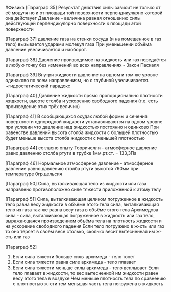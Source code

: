 #Физика 
[Параграф 35]
Результат действия силы зависит не только от её модуля но и от площади той поверхности перпендикулярно которой она действует
Давление - величина равная отношению силы действующей перпендикулярно поверхности к площади этой поверхности

[Параграф 37]
давление газа на стенки сосуда (и на помещенное в газ тело) вызывается ударами молекул газа
При уменьшении объёма давление увеличивается и наоборот.

[Параграф 38]
Давление производимое на жидкость или газ передаётся в любую точку без изменений во всех направлениях - Закон Паскаля

[Параграф 39]
Внутри жидкости давление на одном и том же уровне одинаково по всем направлениям, но с глубиной увеличивается.
~гидростатический парадокс

[Параграф 40]
Давление жидкости прямо пропорционально плотности жидкости, высоте столба и ускорению свободного падения
(т.е. есть произведение этих трёх величин)

[Параграф 41]
В сообщающихся осудах любой формы и сечения  поверхности однородной жидкости устанавливаются на одном уровне при условии что давление над жидкостью постоянно и одинково
При равенстве давлений высота столба жидкости с большей плотностью будет меньше высота столба жидкости с меньшей плотностью

[Параграф 44]
согласно опыту Торричелли - атмосферное давление равно давлению столба ртути в трубке
1мм.рт.ст. = 133,3Па

[Параграф 46]
Нормальное атмосферное давление - атмосферное давление равно давлению столба ртути высотой 760мм при температуре 0гр.цельсия

[Параграф 50]
Сила, выталкивающая тело из жидкости или газа направлено противоположно силе тяжести приложенной к этому телу

[Параграф 51]
Сила, выталкивающая целиком погруженное в жидкость тело равна весу жидкости в объёме этого тела
сила, выталкивающая тело из газа так-же равна весу газа в объёме этого тела
Архимедова сила - сила, выталкивающая погруженное в жидкость или газ тело, выражающаяся произведением объёма тела на плотность жидкости и на ускорение свободного падения
Если тело погружено в ж-сть или газ то оно теряет в своём весе столько, сколько весит вытесненная им ж-сть или газ

[Параграф 52]
1) Если сила тяжести больше силы архимеда - тело тонет
2) Если сила тяжести равна силе архимеда - тело плавает
3) Если сила тяжести меньше силы архимеда - тело всплывает
Если тело плавает в жидкости, то вес вытесненной им жидкости равен весу этого тела в воздухе
Чем меньше плотность тела по сравнению с плотностью ж-сти тем меньшая часть тела погружена в жидкость